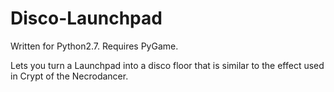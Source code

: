 # Disco-Launchpad
Written for Python2.7.
Requires PyGame.

Lets you turn a Launchpad into a disco floor that is similar to the effect used in Crypt of the Necrodancer.
